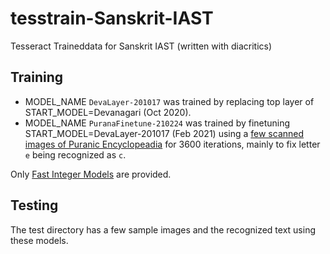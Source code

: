 # tesstrain-Sanskrit-IAST
Tesseract Traineddata for Sanskrit IAST (written with diacritics)

## Training 

- MODEL_NAME `DevaLayer-201017` was trained by replacing top layer of START_MODEL=Devanagari (Oct 2020).
- MODEL_NAME `PuranaFinetune-210224` was trained by finetuning START_MODEL=DevaLayer-201017 (Feb 2021) using a [few scanned images of Puranic Encyclopeadia](https://github.com/Shreeshrii/tesstrain-Sanskrit-IAST/issues/1) for 3600 iterations, mainly to fix letter `e` being recognized as `c`.

Only [Fast Integer Models](tessdata_fast) are provided.

## Testing

The test directory has a few sample images and the recognized text using these models.
